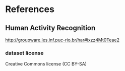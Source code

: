 # References

## Human Activity Recognition
http://groupware.les.inf.puc-rio.br/har#ixzz4Mt0Teae2

### dataset license
Creative Commons license (CC BY-SA)
